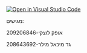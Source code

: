 [![Open in Visual Studio Code](https://classroom.github.com/assets/open-in-vscode-718a45dd9cf7e7f842a935f5ebbe5719a5e09af4491e668f4dbf3b35d5cca122.svg)](https://classroom.github.com/online_ide?assignment_repo_id=11187796&assignment_repo_type=AssignmentRepo)

מגישים:

אופק לוצקי-209206846

גד מיכאל מילר-208643692
